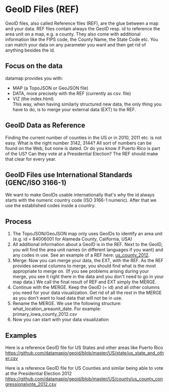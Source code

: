 # GeoID Files (REF)

GeoID files, also called Reference files (REF), are the glue between a map and your data.
REF files contain always the GeoID resp. id to reference the area unit on a map, e.g. a county. They also come with additional information like the FIPS code, the County Name, the State Code etc.
You can match your data on any parameter you want and then get rid of anything besides the id.


## Focus on the data
datamap provides you with:
* MAP (a TopoJSON or GeoJSON file)
* DATA, more precisely with the REF (currently as csv. file)
* VIZ (the index.html)     
This way, when having similarly structured new data, the only thing you have to do, is to merge your external data (EXT) to the REF. 

## GeoID Data as Reference
Finding the current number of counties in the US or in 2010, 2011 etc. is not easy. What is the right number 3142, 3144? All sort of numbers can be found on the Web, but none is dated. Or do you know if Puerto Rico is part of the US? Can they vote at a Presidential Election? 
The REF should make that clear for every year. 

## GeoID Files use International Standards (GENC/ISO 3166-1)
We want to make GeoIDs usable internationally that's why the id always starts with the numeric country code (ISO 3166-1 numeric). After that we use the established codes inside a country. 

## Process
1. The TopoJSON/GeoJSON map only uses GeoIDs to identify an area unit (e.g. id = 84006001 for Alameda County, California, USA) 
2. All additional information about a GeoID is in the REF. Next to the GeoID, you will find the area unit names (in different languages if you want) and any codes in use. See an example of a REF here: [us_county_2012](https://github.com/datamapio/geoid/blob/master/US/county/us_county_congressionalvote_2012.csv).
3. Merge: Now you can merge your data, the EXT, with the REF. As the REF provides several columns to merge, you should find what is the most appropriate to merge on. (If you see problems arising during your merge, you see it right there in the data and you don't need to go in your map data.) We call the final result of REF and EXT simply the MERGE.
4. Continue with the MERGE. Keep the GeoID (= id) and all other columns you need for your data visualization. Get rid of all the rest in the MERGE as you don't want to load data that will not be in use.
5. Rename the MERGE. We use the following structure: what_location_areaunit_date. For example: primary_iowa_county_2012.csv
6. Now you can start with your data visualization



## Examples

Here is a reference GeoID file for US States and other areas like Puerto Rico
https://github.com/datamapio/geoid/blob/master/US/state/us_state_and_other.csv

Here is a reference GeoID file for US Counties and similar being able to vote at the Presidential Election 2012
https://github.com/datamapio/geoid/blob/master/US/county/us_county_congressionalvote_2012.csv

